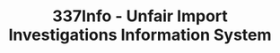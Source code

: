 ---
bigquery: https://console.cloud.google.com/bigquery?p=patents-public-data&d=usitc_investigations&page=dataset&project=sheets-management-319211
citation: US International Trade Commission 337Info Unfair Import Investigations Information
  System
contributors: US International Trade Comission
cost: None
description: US International Trade Commission 337Info Unfair Import Investigations
  Information System contains data on investigations done under Section 337. Section
  337 declares the infringement of certain statutory intellectual property rights
  and other forms of unfair competition in import trade to be unlawful practices.
  Most Section 337 investigations involve allegations of patent or registered trademark
  infringement.
documentation: FAQ and tutorial available on the site
last_edit: 04/05/2022, 20:31:51
location: https://pubapps2.usitc.gov/337external/
maintained_by: US International Trade Comission
schema_fields:
- actualEndDateEvidHear
- respondent
- investigationNo
- internalRemand
- actualStartDateEvidHear
- issueDateOtherNonFinal
- teoIdDueDate
- patentNumbers
- endDateMarkmanHearing
- aljAssigned
- scheduledEndDateEvidHear
- startDateMarkmanHearing
- finalIdOnViolationIssue
- teoIdIssueDate
- complainant
- publication_number
- ouiiAttorney
- patentNumber
- dateOfPublicationFrNotice
- investigationTermDate
- currentActiveALJ
- lastUpdated
- currentStatus
- cafcAppeals
- finalDetNoViolation
- teoReliefGranted
- teoProceedingInvolved
- dateComplaintFiled
- gcAttorney
- investigationType
- reportingRequirements
- htsNumbers
- finalDetViolation
- docketNo
- ouiiParticipation
- invUnfairAct
- markmanHearing
- id
- trademarkNumbers
- copyrightNumbers
- dateCreated
- targetDate
- title
- finalIdOnViolationDue
- scheduledStartDateEvidHear
shortname: unfair_import_investigations
tags:
- import
- legal
- trade
timeframe: 2008-2021 (prior to 2008 downloadable as a JSON file)
title: 337Info - Unfair Import Investigations Information System
uuid: 2721f5ec-e599-4890-9265-9706719fc71e
---